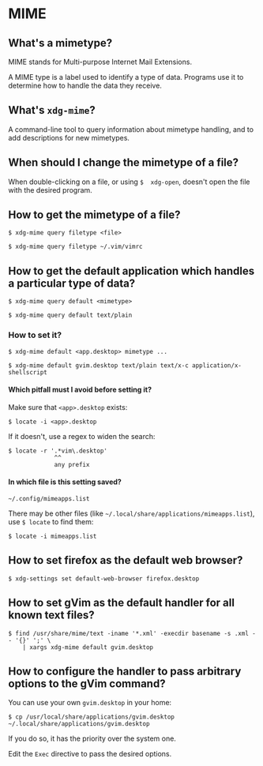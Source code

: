 # MIME
## What's a mimetype?

MIME stands for Multi-purpose Internet Mail Extensions.

A MIME type is a label used to identify a type of data.
Programs use it to determine how to handle the data they receive.

## What's `xdg-mime`?

A command-line  tool to query  information about  mimetype handling, and  to add
descriptions for new mimetypes.

## When should I change the mimetype of a file?

When double-clicking  on a file,  or using `$  xdg-open`, doesn't open  the file
with the desired program.

## How to get the mimetype of a file?

    $ xdg-mime query filetype <file>

    $ xdg-mime query filetype ~/.vim/vimrc

###
## How to get the default application which handles a particular type of data?

    $ xdg-mime query default <mimetype>

    $ xdg-mime query default text/plain

### How to set it?

    $ xdg-mime default <app.desktop> mimetype ...

    $ xdg-mime default gvim.desktop text/plain text/x-c application/x-shellscript

#### Which pitfall must I avoid before setting it?

Make sure that `<app>.desktop` exists:

    $ locate -i <app>.desktop

If it doesn't, use a regex to widen the search:

    $ locate -r '.*vim\.desktop'
                 ^^
                 any prefix

#### In which file is this setting saved?

    ~/.config/mimeapps.list

There may be other files (like `~/.local/share/applications/mimeapps.list`), use
`$ locate` to find them:

    $ locate -i mimeapps.list

###
## How to set firefox as the default web browser?

    $ xdg-settings set default-web-browser firefox.desktop

## How to set gVim as the default handler for all known text files?

    $ find /usr/share/mime/text -iname '*.xml' -execdir basename -s .xml -- '{}' ';' \
        | xargs xdg-mime default gvim.desktop

## How to configure the handler to pass arbitrary options to the gVim command?

You can use your own `gvim.desktop` in your home:

    $ cp /usr/local/share/applications/gvim.desktop ~/.local/share/applications/gvim.desktop

If you do so, it has the priority over the system one.

Edit the `Exec` directive to pass the desired options.

